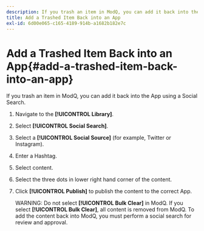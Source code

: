 ```yaml
---
description: If you trash an item in ModQ, you can add it back into the App using a Social Search.
title: Add a Trashed Item Back into an App
exl-id: 6d00e065-c165-4189-914b-a1682b182e7c
---
```

# Add a Trashed Item Back into an App{#add-a-trashed-item-back-into-an-app}

If you trash an item in ModQ, you can add it back into the App using a Social Search.

1. Navigate to the **[!UICONTROL Library]**.
1. Select **[!UICONTROL Social Search]**.
1. Select a **[!UICONTROL Social Source]** (for example, Twitter or Instagram).
1. Enter a Hashtag.
1. Select content.
1. Select the three dots in lower right hand corner of the content.
1. Click **[!UICONTROL Publish]** to publish the content to the correct App.

   WARNING: Do not select **[!UICONTROL Bulk Clear]** in ModQ. If you select **[!UICONTROL Bulk Clear]**, all content is removed from ModQ. To add the content back into ModQ, you must perform a social search for review and approval.
